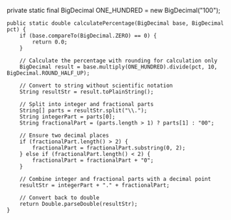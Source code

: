 private static final BigDecimal ONE_HUNDRED = new BigDecimal("100");

    public static double calculatePercentage(BigDecimal base, BigDecimal pct) {
        if (base.compareTo(BigDecimal.ZERO) == 0) {
            return 0.0;
        }
        
        // Calculate the percentage with rounding for calculation only
        BigDecimal result = base.multiply(ONE_HUNDRED).divide(pct, 10, BigDecimal.ROUND_HALF_UP);

        // Convert to string without scientific notation
        String resultStr = result.toPlainString();

        // Split into integer and fractional parts
        String[] parts = resultStr.split("\\.");
        String integerPart = parts[0];
        String fractionalPart = (parts.length > 1) ? parts[1] : "00";

        // Ensure two decimal places
        if (fractionalPart.length() > 2) {
            fractionalPart = fractionalPart.substring(0, 2);
        } else if (fractionalPart.length() < 2) {
            fractionalPart = fractionalPart + "0";
        }

        // Combine integer and fractional parts with a decimal point
        resultStr = integerPart + "." + fractionalPart;

        // Convert back to double
        return Double.parseDouble(resultStr);
    }
